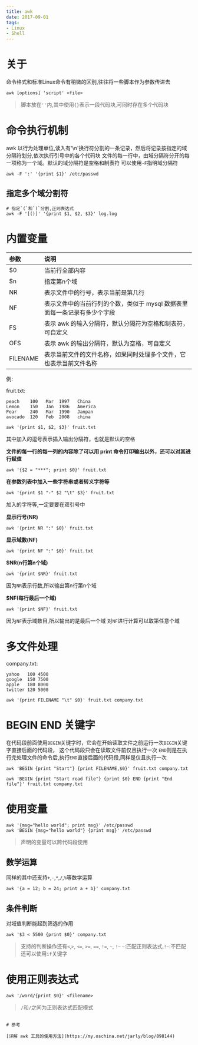 ```yaml
---
title: awk
date: 2017-09-01
tags:
- Linux
- Shell
---
```


# 关于

命令格式和标准Linux命令有稍微的区别,往往将一些脚本作为参数传进去

```shell
awk [options] 'script' <file>
```

> 脚本放在`''`内,其中使用`{}`表示一段代码块,可同时存在多个代码块

# 命令执行机制

awk 以行为处理单位,读入有'\n'换行符分割的一条记录，然后将记录按指定的域分隔符划分,依次执行引号中的各个代码块
文件的每一行中，由域分隔符分开的每一项称为一个域。默认的域分隔符是空格和制表符
可以使用`-F`指明域分隔符

```
awk -F ':' '{print $1}' /etc/passwd
```

## 指定多个域分割符

```
# 指定`(`和`)`分割,正则表达式
awk -F '[()]' '{print $1, $2, $3}' log.log
```


# 内置变量

|参数|说明|
|:--|:--|
|$0|当前行全部内容|
|$n|指定第n个域|
|NR|表示文件中的行号，表示当前是第几行|
|NF|表示文件中的当前行列的个数，类似于 mysql 数据表里面每一条记录有多少个字段|
|FS|表示 awk 的输入分隔符，默认分隔符为空格和制表符，可自定义|
|OFS|表示 awk 的输出分隔符，默认为空格，可自定义|
|FILENAME|表示当前文件的文件名称，如果同时处理多个文件，它也表示当前文件名称|

例:

fruit.txt:
```
peach    100   Mar  1997   China
Lemon    150   Jan  1986   America
Pear     240   Mar  1990   Janpan
avocado  120   Feb  2008   china
```

```
awk '{print $1, $2, $3}' fruit.txt
```
其中加入的逗号表示插入输出分隔符，也就是默认的空格

__文件的每一行的每一列的内容除了可以用 print 命令打印输出以外，还可以对其进行赋值__
```
awk '{$2 = "***"; print $0}' fruit.txt
```

__在参数列表中加入一些字符串或者转义字符等__

```
awk '{print $1 "-" $2 "\t" $3}' fruit.txt
```
加入的字符等,一定要要在双引号中

__显示行号(NR)__

```
awk '{print NR ":" $0}' fruit.txt
```

__显示域数(NF)__

```
awk '{print NF ":" $0}' fruit.txt
```

__$NR(n行第n个域)__

```
awk '{print $NR}' fruit.txt
```
因为`NR`表示行数,所以输出第n行第n个域

__$NF(每行最后一个域)__

```
awk '{print $NF}' fruit.txt
```
因为`NF`表示域数目,所以输出的是最后一个域
对`NF`进行计算可以取第任意个域


# 多文件处理

company.txt:
```
yahoo   100 4500
google  150 7500
apple   180 8000
twitter 120 5000
```

```
awk '{print FILENAME "\t" $0}' fruit.txt company.txt
```

# BEGIN END 关键字

在代码段前面使用`BEGIN`关键字时，它会在开始读取文件之前运行一次`BEGIN`关键字直接后面的代码段，
这个代码段只会在读取文件前仅且执行一次
`END`则是在执行完处理文件的命令后,执行`END`直接后面的代码段,同样是仅且执行一次

```
awk 'BEGIN {print "Start"} {print FILENAME,$0}' fruit.txt company.txt
```
```
awk 'BEGIN {print "Start read file"} {print $0} END {print "End file"}' fruit.txt company.txt
```

# 使用变量

```shell
awk '{msg="hello world"; print msg}' /etc/passwd
awk 'BEGIN {msg="hello world"} {print msg}' /etc/passwd
```
> 声明的变量可以跨代码段使用

## 数学运算

同样的其中还支持`+`,`-`,`*`,`/`,`%`等数学运算
```
awk '{a = 12; b = 24; print a + b}' company.txt
```


## 条件判断

对域值判断能起到筛选的作用
```
awk '$3 < 5500 {print $0}' company.txt
```

> 支持的判断操作还有`<`,`>`, `<=`, `>=`, `==`, `!=`, `~`, `!~`
> `~`:匹配正则表达式,`!~`:不匹配
> 还可以使用`if`关键字

# 使用正则表达式

```
awk '/word/{print $0}' <filename>
```

> `/`和`/`之间为正则表达式匹配模式

```

# 参考

[详解 awk 工具的使用方法](https://my.oschina.net/jarly/blog/898144)
